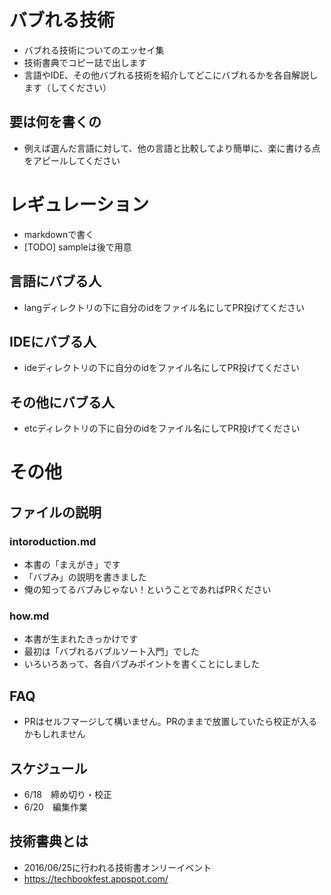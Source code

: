 # バブれる技術

- バブれる技術についてのエッセイ集
- 技術書典でコピー誌で出します
- 言語やIDE、その他バブれる技術を紹介してどこにバブれるかを各自解説します（してください）

## 要は何を書くの

- 例えば選んだ言語に対して、他の言語と比較してより簡単に、楽に書ける点をアピールしてください

# レギュレーション

- markdownで書く
- [TODO] sampleは後で用意

## 言語にバブる人

- langディレクトリの下に自分のidをファイル名にしてPR投げてください

## IDEにバブる人

- ideディレクトリの下に自分のidをファイル名にしてPR投げてください

## その他にバブる人

- etcディレクトリの下に自分のidをファイル名にしてPR投げてください

# その他

## ファイルの説明

### intoroduction.md

- 本書の「まえがき」です
- 「バブみ」の説明を書きました
- 俺の知ってるバブみじゃない！ということであればPRください

### how.md

- 本書が生まれたきっかけです
- 最初は「バブれるバブルソート入門」でした
- いろいろあって、各自バブみポイントを書くことにしました

## FAQ

- PRはセルフマージして構いません。PRのままで放置していたら校正が入るかもしれません

## スケジュール

- 6/18　締め切り・校正
- 6/20　編集作業

## 技術書典とは

- 2016/06/25に行われる技術書オンリーイベント
- https://techbookfest.appspot.com/
